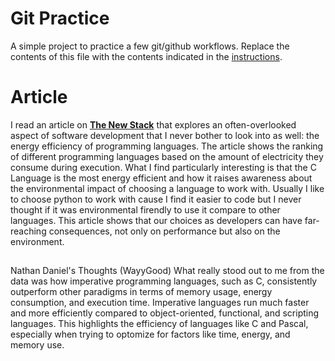 # Git Practice
A simple project to practice a few git/github workflows.  Replace the contents of this file with the contents indicated in the [instructions](./instructions.md).

# Article

I read an article on **[The New Stack](https://thenewstack.io/which-programming-languages-use-the-least-electricity/)** that explores an often-overlooked aspect of software development that I never bother to look into as well: the energy efficiency of programming languages. The article shows the ranking of different programming languages based on the amount of electricity they consume during execution. What I find particularly interesting is that the C Language is the most energy efficient and how it raises awareness about the environmental impact of choosing a language to work with. Usually I like to choose python to work with cause I find it easier to code but I never thought if it was environmental firendly to use it compare to other languages. This article shows that our choices as developers can have far-reaching consequences, not only on performance but also on the environment.

##
Nathan Daniel's Thoughts (WayyGood)
What really stood out to me from the data was how imperative programming languages, such as C, consistently outperform other paradigms in terms of memory usage, energy consumption, and execution time. Imperative languages run much faster and more efficiently compared to object-oriented, functional, and scripting languages. This highlights the efficiency of languages like C and Pascal, especially when trying to optomize for factors like time, energy, and memory use.